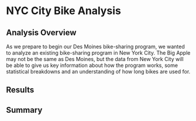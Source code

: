 # NYC City Bike Analysis

## Analysis Overview
As we prepare to begin our Des Moines bike-sharing program, we wanted to analyze an existing bike-sharing program in New York City. The Big Apple may not be the same as Des Moines, but the data from New York City will be able to give us key information about how the program works, some statistical breakdowns and an understanding of how long bikes are used for.

## Results

## Summary
